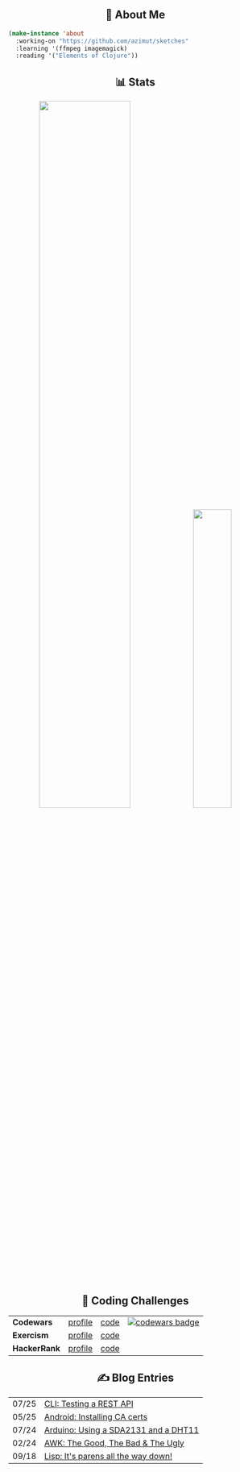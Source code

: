<div id="about">
  <h2 align="center">👤 About Me</h2>
  <div>

``` lisp
(make-instance 'about
  :working-on "https://github.com/azimut/sketches"
  :learning '(ffmpeg imagemagick)
  :reading '("Elements of Clojure"))
```

  </div>
</div>

<div id="stats">
  <h2 align="center">📊 Stats</h2>
  <p align="center">
    <img height="auto" width="60%" src ="https://github-readme-stats.vercel.app/api?username=azimut&show_icons=true&count_private=true&theme=gruvbox&hide_border=true&hide=issues,contribs&bg_color=00000000">
    <img height="auto" width="39%" src ="https://github-readme-stats.vercel.app/api/top-langs/?username=azimut&layout=compact&hide_border=true&theme=gruvbox&bg_color=00000000&langs_count=6&hide=csound%20score,csound">
  </p>
</div>

<div id="challenges" align="center">
  <h2 align="center">🥷 Coding Challenges</h2>
  <table>
      <tr>
          <td><b>Codewars</b></td>
          <td><a href="https://www.codewars.com/users/azimut">profile</a></td>
          <td><a href="https://github.com/azimut/challenges/tree/master/codewars">code</a></td>
          <td>
              <a href="https://www.codewars.com/users/azimut">
                  <img alt="codewars badge" src="https://www.codewars.com/users/azimut/badges/micro"/>
              </a>
          </td>
      </tr>
      <tr>
          <td><b>Exercism</b></td>
          <td><a href="https://exercism.org/profiles/azimut">profile</a></td>
          <td><a href="https://github.com/azimut/challenges/tree/master/exercism">code</a></td>
      </tr>
      <tr>
          <td><b>HackerRank</b></td>
          <td><a href="https://www.hackerrank.com/azimut">profile</a></td>
          <td><a href="https://github.com/azimut/challenges/tree/master/hackerrank">code</a></td>
      </tr>
  </table>
</div>

<div id="blog">
  <h2 align="center">✍️ Blog Entries</h2>
  <table id="blog_entries" align="center">
<tr>
<td>07/25</td>
<td><a target="_blank" href="http://azimut.github.io/blog/apitesting.html">CLI: Testing a REST API</a></td>
</tr>
<tr>
<td>05/25</td>
<td><a target="_blank" href="http://azimut.github.io/blog/adbfun.html">Android: Installing CA certs</a></td>
</tr>
<tr>
<td>07/24</td>
<td><a target="_blank" href="http://azimut.github.io/blog/sevendht.html">Arduino: Using a SDA2131 and a DHT11</a></td>
</tr>
<tr>
<td>02/24</td>
<td><a target="_blank" href="http://azimut.github.io/blog/awkgoodbadugly.html">AWK: The Good, The Bad &amp; The Ugly</a></td>
</tr>
<tr>
<td>09/18</td>
<td><a target="_blank" href="http://azimut.github.io/blog/lispturtles.html">Lisp: It's parens all the way down!</a></td>
</tr>
  </table>
</div>
